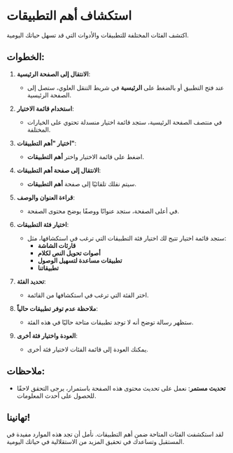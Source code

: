 # استكشاف أهم التطبيقات

اكتشف الفئات المختلفة للتطبيقات والأدوات التي قد تسهل حياتك اليومية.

## الخطوات:

1. **الانتقال إلى الصفحة الرئيسية**:

   - عند فتح التطبيق أو بالضغط على **الرئيسية** في شريط التنقل العلوي، ستصل إلى الصفحة الرئيسية.

2. **استخدام قائمة الاختيار**:

   - في منتصف الصفحة الرئيسية، ستجد قائمة اختيار منسدلة تحتوي على الخيارات المختلفة.

3. **اختيار "أهم التطبيقات"**:

   - اضغط على قائمة الاختيار واختر **أهم التطبيقات**.

4. **الانتقال إلى صفحة أهم التطبيقات**:

   - سيتم نقلك تلقائيًا إلى صفحة **أهم التطبيقات**.

5. **قراءة العنوان والوصف**:

   - في أعلى الصفحة، ستجد عنوانًا ووصفًا يوضح محتوى الصفحة.

6. **اختيار فئة التطبيقات**:

   - ستجد قائمة اختيار تتيح لك اختيار فئة التطبيقات التي ترغب في استكشافها، مثل:
     - **قارئات الشاشة**
     - **أصوات تحويل النص لكلام**
     - **تطبيقات مساعدة لتسهيل الوصول**
     - **تطبيقاتنا**

7. **تحديد الفئة**:

   - اختر الفئة التي ترغب في استكشافها من القائمة.

8. **ملاحظة عدم توفر تطبيقات حالياً**:

   - ستظهر رسالة توضح أنه لا توجد تطبيقات متاحة حاليًا في هذه الفئة.

9. **العودة واختيار فئة أخرى**:

   - يمكنك العودة إلى قائمة الفئات لاختيار فئة أخرى.

## ملاحظات:

- **تحديث مستمر**: نعمل على تحديث محتوى هذه الصفحة باستمرار، يرجى التحقق لاحقًا للحصول على أحدث المعلومات.

## تهانينا!

لقد استكشفت الفئات المتاحة ضمن أهم التطبيقات. نأمل أن تجد هذه الموارد مفيدة في المستقبل وتساعدك في تحقيق المزيد من الاستقلالية في حياتك اليومية.